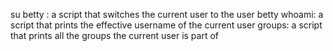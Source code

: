 su betty :  a script that switches the current user to the user betty
whoami: a script that prints the effective username of the current user
groups: a script that prints all the groups the current user is part of

